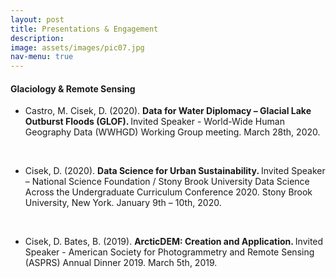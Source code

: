 ```yaml
---
layout: post
title: Presentations & Engagement
description: 
image: assets/images/pic07.jpg
nav-menu: true
---
```

<h4>Glaciology & Remote Sensing</h4>
<ul>

 <li>Castro, M. Cisek, D. (2020). <b> Data for Water Diplomacy – Glacial Lake Outburst Floods (GLOF). </b> Invited Speaker - World-Wide Human Geography Data (WWHGD) Working Group meeting. March 28th, 2020. </li>

<br> <li>Cisek, D. (2020). <b> Data Science for Urban Sustainability. </b> Invited Speaker – National Science Foundation / Stony Brook University Data Science Across the Undergraduate Curriculum Conference 2020. Stony Brook University, New York. January 9th – 10th, 2020. </li>

<br> <li> Cisek, D. Bates, B. (2019). <b> ArcticDEM: Creation and Application. </b> Invited Speaker - American Society for Photogrammetry and Remote Sensing (ASPRS) Annual Dinner 2019. March 5th, 2019. </li>
